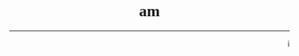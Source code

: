 <html>
<body>
<h1 align="center"><font face="impact"> am</font></h1>
<hr>
<marquee> i am back</marquee>
</body>
</html>
